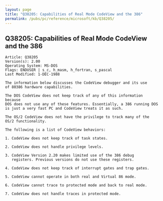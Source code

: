 ```yaml
---
layout: page
title: "Q38205: Capabilities of Real Mode CodeView and the 386"
permalink: /pubs/pc/reference/microsoft/kb/Q38205/
---
```


## Q38205: Capabilities of Real Mode CodeView and the 386

	Article: Q38205
	Version(s): 2.00
	Operating System: MS-DOS
	Flags: ENDUSER | s_c, h_masm, h_fortran, s_pascal
	Last Modified: 1-DEC-1988
	
	The information below discusses the CodeView debugger and its use
	of 80386 hardware capabilities.
	
	The DOS CodeView does not keep track of any of this information because
	DOS does not use any of these features. Essentially, a 386 running DOS
	is just a very fast PC and CodeView treats it as such.
	
	The OS/2 CodeView does not have the privilege to track many of the
	OS/2 functionality.
	
	The following is a list of CodeView behaviors:
	
	1. CodeView does not keep track of task states.
	
	2. CodeView does not handle privilege levels.
	
	3. CodeView Version 2.20 makes limited use of the 386 debug
	   registers. Previous versions do not use these registers.
	
	4. CodeView does not keep track of interrupt gates and trap gates.
	
	5. CodeView cannot operate in both real and Virtual 86 mode.
	
	6. CodeView cannot trace to protected mode and back to real mode.
	
	7. CodeView does not handle traces in protected mode.
